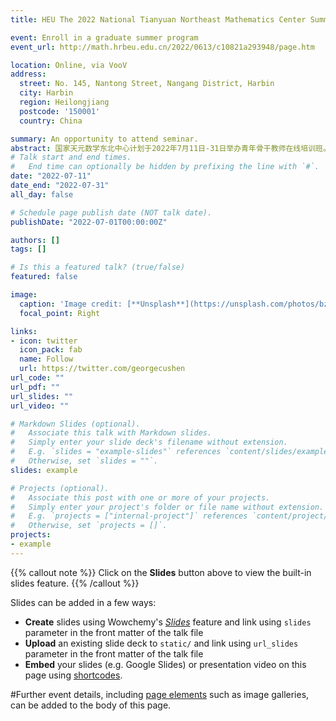```yaml
---
title: HEU The 2022 National Tianyuan Northeast Mathematics Center Summer Training Course for Young Teachers

event: Enroll in a graduate summer program
event_url: http://math.hrbeu.edu.cn/2022/0613/c10821a293948/page.htm

location: Online, via VooV
address:
  street: No. 145, Nantong Street, Nangang District, Harbin
  city: Harbin
  region: Heilongjiang
  postcode: '150001'
  country: China

summary: An opportunity to attend seminar.
abstract: 国家天元数学东北中心计划于2022年7月11日-31日举办青年骨干教师在线培训班。本期培训班由哈尔滨工程大学承办，设立了“系统控制前沿”和“Data and Modeling in Biomathematics(数据和生物数学建模)”两方向，通过在线直播课的方式培训高校青年教师和优秀博士研究生。拟分别邀请系统控制和数据与生物数学建模领域的专家为参加的学员介绍相关研究方向的主要理论和方法，希望能够帮助青年教师和研究生在相关领域有所提高，并能够掌握其中的关键理论、主要研究工具和典型研究方法，为进一步的学习、教学与研究奠定基础。
# Talk start and end times.
#   End time can optionally be hidden by prefixing the line with `#`.
date: "2022-07-11"
date_end: "2022-07-31"
all_day: false

# Schedule page publish date (NOT talk date).
publishDate: "2022-07-01T00:00:00Z"

authors: []
tags: []

# Is this a featured talk? (true/false)
featured: false

image:
  caption: 'Image credit: [**Unsplash**](https://unsplash.com/photos/bzdhc5b3Bxs)'
  focal_point: Right

links:
- icon: twitter
  icon_pack: fab
  name: Follow
  url: https://twitter.com/georgecushen
url_code: ""
url_pdf: ""
url_slides: ""
url_video: ""

# Markdown Slides (optional).
#   Associate this talk with Markdown slides.
#   Simply enter your slide deck's filename without extension.
#   E.g. `slides = "example-slides"` references `content/slides/example-slides.md`.
#   Otherwise, set `slides = ""`.
slides: example

# Projects (optional).
#   Associate this post with one or more of your projects.
#   Simply enter your project's folder or file name without extension.
#   E.g. `projects = ["internal-project"]` references `content/project/deep-learning/index.md`.
#   Otherwise, set `projects = []`.
projects:
- example
---
```


{{% callout note %}}
Click on the **Slides** button above to view the built-in slides feature.
{{% /callout %}}

Slides can be added in a few ways:

- **Create** slides using Wowchemy's [*Slides*](https://wowchemy.com/docs/managing-content/#create-slides) feature and link using `slides` parameter in the front matter of the talk file
- **Upload** an existing slide deck to `static/` and link using `url_slides` parameter in the front matter of the talk file
- **Embed** your slides (e.g. Google Slides) or presentation video on this page using [shortcodes](https://wowchemy.com/docs/writing-markdown-latex/).

#Further event details, including [page elements](https://wowchemy.com/docs/writing-markdown-latex/) such as image galleries, can be added to the body of this page.
